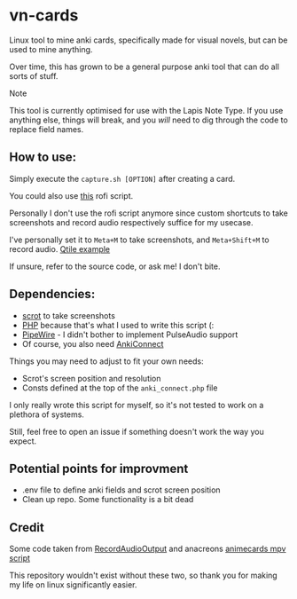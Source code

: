 # vn-cards
Linux tool to mine anki cards, specifically made for visual novels, but can be used to mine anything.

Over time, this has grown to be a general purpose anki tool that can do all sorts of stuff.

> [!NOTE]
>  This tool is currently optimised for use with the Lapis Note Type.
> If you use anything else, things will break, and you *will* need to dig through the code to replace field names.

## How to use:
Simply execute the `capture.sh [OPTION]` after creating a card.

You could also use [this](https://github.com/Anthony1x/.dotfiles/blob/main/.config/rofi/scripts/anki.sh) rofi script.

Personally I don't use the rofi script anymore since custom shortcuts to take screenshots and record audio respectively suffice for my usecase.

I've personally set it to `Meta+M` to take screenshots, and `Meta+Shift+M` to record audio.
[Qtile example](https://github.com/Anthony1x/.dotfiles/blob/54c2cc9bb0ddf3c9b76850df410c7c6f2a5ad086/.config/qtile/keys.py#L21)

If unsure, refer to the source code, or ask me! I don't bite.

## Dependencies:
* [scrot](https://github.com/dreamer/scrot) to take screenshots
* [PHP](https://www.php.net/) because that's what I used to write this script (:
* [PipeWire](https://pipewire.org/) - I didn't bother to implement PulseAudio support
* Of course, you also need [AnkiConnect](https://ankiweb.net/shared/info/2055492159)

Things you may need to adjust to fit your own needs:
* Scrot's screen position and resolution
* Consts defined at the top of the `anki_connect.php` file

I only really wrote this script for myself, so it's not tested to work on a plethora of systems.

Still, feel free to open an issue if something doesn't work the way you expect.

## Potential points for improvment
* .env file to define anki fields and scrot screen position
* Clean up repo. Some functionality is a bit dead

## Credit
Some code taken from [RecordAudioOutput](https://github.com/JayXT/RecordAudioOutput) and anacreons [animecards mpv script](https://anacreondjt.gitlab.io/docs/mpvscript/)

This repository wouldn't exist without these two, so thank you for making my life on linux significantly easier.
